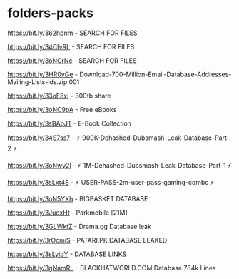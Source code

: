 # folders-packs

https://bit.ly/362hpnm - SEARCH FOR FILES

https://bit.ly/34CIvRL - SEARCH FOR FILES

https://bit.ly/3oNCrNc - SEARCH FOR FILES

https://bit.ly/3HR0vGe - Download-700-Million-Email-Database-Addresses-Mailing-Lists-ids.zip.001

https://bit.ly/33oF8xi - 300tb share

https://bit.ly/3oNC9pA - Free eBooks

https://bit.ly/3sBAbJT - E-Book Collection

https://bit.ly/34S7ss7 - ⚡ 900K-Dehashed-Dubsmash-Leak-Database-Part-2 ⚡

https://bit.ly/3oNwy2l - ⚡ 1M-Dehashed-Dubsmash-Leak-Database-Part-1 ⚡

https://bit.ly/3sLxt4S - ⚡ USER-PASS-2m-user-pass-gaming-combo ⚡

https://bit.ly/3oN5YXh - BIGBASKET DATABASE

https://bit.ly/3JuoxHt - Parkmobile [21M]

https://bit.ly/3GLWktZ - Drama.gg Database leak

https://bit.ly/3rOcmiS - PATARI.PK DATABASE LEAKED

https://bit.ly/3sLyidY - DATABASE LINKS

https://bit.ly/3gNamRL - BLACKHATWORLD.COM Database 784k Lines
